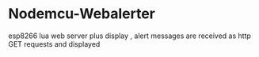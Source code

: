 # Nodemcu-Webalerter
esp8266 lua web server plus display ,  alert messages are received as http GET requests and displayed
